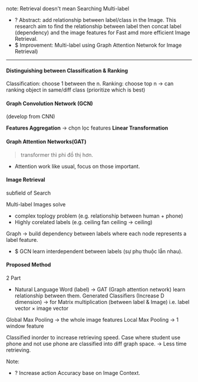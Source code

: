 note:
Retrieval doesn't mean Searching
Multi-label
+ ? Abstract: add relationship between label/class in the Image. 
	This research aim to find the relationship between label then concat label (dependency) and the image features for Fast amd more efficient Image Retrieval. 
+ $ Improvement: Multi-label using Graph Attention Netwrok for Image Retrieval)

---
#### Distinguishing between Classification & Ranking
Classification: choose 1 between the n.
Ranking: choose top n -> can ranking object in same/diff class (prioritize which is best)


#### Graph Convolution Network (GCN)
(develop from CNN)

**Features Aggregation** -> chọn lọc features
**Linear Transformation** 



#### Graph Attention Networks(GAT)
> transformer thì phi đồ thị hơn.
+ Attention work like usual, focus on those important.


#### Image Retrieval
subfield of Search

Multi-label Images solve
+ complex toplogy problem (e.g. relationship between human + phone) 
+ Highly corelated labels (e.g. ceiling fan ceiling -> ceiling)

Graph -> build dependency between labels where each node represents a label feature.
+ $ GCN learn interdependent between labels (sự phụ thuộc lẫn nhau).

#### Proposed Method
2 Part
+ Natural Language Word (label) -> GAT (Graph attention network) learn relationship between them.
Generated Classifiers (Increase D dimension)  -> for Matrix multiplication (between label & Image)
	i.e. label vector $\times$ image vector 


Global Max Pooling -> the whole image features 
Local Max Pooling -> 1 window feature


Classified inorder to increase retrieving speed. Case where student use phone and not use phone are classified into diff graph space. -> Less time retrieving.


Note: 
+ ? Increase action Accuracy base on Image Context. 
